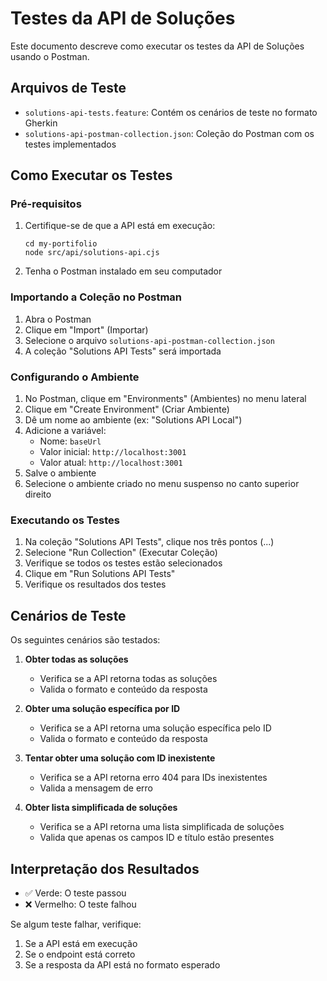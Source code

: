 # Testes da API de Soluções

Este documento descreve como executar os testes da API de Soluções usando o Postman.

## Arquivos de Teste

- `solutions-api-tests.feature`: Contém os cenários de teste no formato Gherkin
- `solutions-api-postman-collection.json`: Coleção do Postman com os testes implementados

## Como Executar os Testes

### Pré-requisitos

1. Certifique-se de que a API está em execução:
   ```
   cd my-portifolio
   node src/api/solutions-api.cjs
   ```

2. Tenha o Postman instalado em seu computador

### Importando a Coleção no Postman

1. Abra o Postman
2. Clique em "Import" (Importar)
3. Selecione o arquivo `solutions-api-postman-collection.json`
4. A coleção "Solutions API Tests" será importada

### Configurando o Ambiente

1. No Postman, clique em "Environments" (Ambientes) no menu lateral
2. Clique em "Create Environment" (Criar Ambiente)
3. Dê um nome ao ambiente (ex: "Solutions API Local")
4. Adicione a variável:
   - Nome: `baseUrl`
   - Valor inicial: `http://localhost:3001`
   - Valor atual: `http://localhost:3001`
5. Salve o ambiente
6. Selecione o ambiente criado no menu suspenso no canto superior direito

### Executando os Testes

1. Na coleção "Solutions API Tests", clique nos três pontos (...)
2. Selecione "Run Collection" (Executar Coleção)
3. Verifique se todos os testes estão selecionados
4. Clique em "Run Solutions API Tests"
5. Verifique os resultados dos testes

## Cenários de Teste

Os seguintes cenários são testados:

1. **Obter todas as soluções**
   - Verifica se a API retorna todas as soluções
   - Valida o formato e conteúdo da resposta

2. **Obter uma solução específica por ID**
   - Verifica se a API retorna uma solução específica pelo ID
   - Valida o formato e conteúdo da resposta

3. **Tentar obter uma solução com ID inexistente**
   - Verifica se a API retorna erro 404 para IDs inexistentes
   - Valida a mensagem de erro

4. **Obter lista simplificada de soluções**
   - Verifica se a API retorna uma lista simplificada de soluções
   - Valida que apenas os campos ID e título estão presentes

## Interpretação dos Resultados

- ✅ Verde: O teste passou
- ❌ Vermelho: O teste falhou

Se algum teste falhar, verifique:
1. Se a API está em execução
2. Se o endpoint está correto
3. Se a resposta da API está no formato esperado